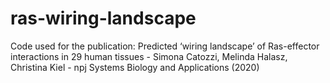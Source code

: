 # ras-wiring-landscape
Code used for the publication:
  Predicted ‘wiring landscape’ of Ras-effector interactions in 29 human tissues - 
  Simona Catozzi, Melinda Halasz, Christina Kiel -
  npj Systems Biology and Applications (2020)
